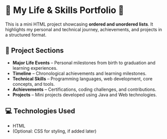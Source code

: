 # 🌟 My Life & Skills Portfolio 🌟

This is a mini HTML project showcasing **ordered and unordered lists**. It highlights my personal and technical journey, achievements, and projects in a structured format.

## 🔹 Project Sections
- **Major Life Events** – Personal milestones from birth to graduation and learning experiences.
- **Timeline** – Chronological achievements and learning milestones.
- **Technical Skills** – Programming languages, web development, core concepts, and tools.
- **Achievements** – Certifications, coding challenges, and contributions.
- **Projects** – Mini projects developed using Java and Web technologies.

## 💻 Technologies Used
- HTML
- (Optional: CSS for styling, if added later)
